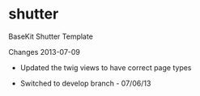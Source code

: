 shutter
=======

BaseKit Shutter Template

Changes 2013-07-09
+ Updated the twig views to have correct page types

+ Switched to develop branch - 07/06/13